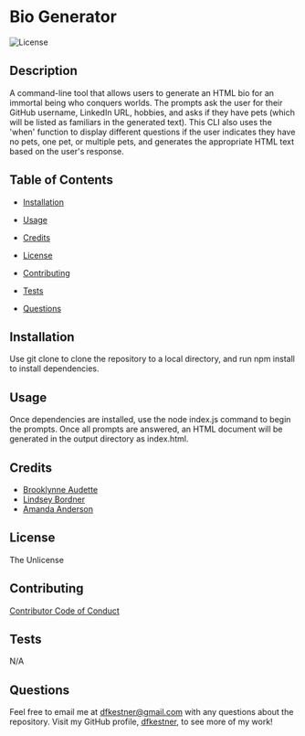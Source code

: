 # Bio Generator

  ![License](https://img.shields.io/badge/License-The%20Unlicense-lightblue.svg)

  ## Description

  A command-line tool that allows users to generate an HTML bio for an immortal being who conquers worlds. The prompts ask the user for their GitHub username, LinkedIn URL, hobbies, and asks if they have pets (which will be listed as familiars in the generated text). This CLI also uses the 'when' function to display different questions if the user indicates they have no pets, one pet, or multiple pets, and generates the appropriate HTML text based on the user's response.

  ## Table of Contents

  * [Installation](#installation)

  * [Usage](#usage)

  * [Credits](#credits)

  * [License](#license)

  * [Contributing](#contributing)

  * [Tests](#tests)

  * [Questions](#questions)

  ## Installation

  Use git clone to clone the repository to a local directory, and run npm install to install dependencies.

  ## Usage

  Once dependencies are installed, use the node index.js command to begin the prompts. Once all prompts are answered, an HTML document will be generated in the output directory as index.html.

  ## Credits

  - [Brooklynne Audette](https://github.com/B-Audette) 
  - [Lindsey Bordner](https://github.com/LindseyM20)
  - [Amanda Anderson](https://github.com/aanderson120)

  ## License

  The Unlicense

  ## Contributing

  [Contributor Code of Conduct](https://www.contributor-covenant.org/version/2/0/code_of_conduct/code_of_conduct.md)

  ## Tests

  N/A

  ## Questions

  Feel free to email me at dfkestner@gmail.com with any questions about the repository. Visit my GitHub profile, [dfkestner](https://github.com/dfkestner/), to see more of my work!
